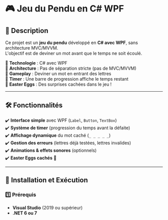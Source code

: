 # 🎮 Jeu du Pendu en C# WPF  

## 📌 Description  
Ce projet est un **jeu du pendu** développé en **C# avec WPF**, sans architecture MVC/MVVM.  
L'objectif est de deviner un mot avant que le temps ne soit écoulé.  

🔹 **Technologie** : C# avec WPF  
🔹 **Architecture** : Pas de séparation stricte (pas de MVC/MVVM)  
🔹 **Gameplay** : Deviner un mot en entrant des lettres  
🔹 **Timer** : Une barre de progression affiche le temps restant  
🔹 **Easter Eggs** : Des surprises cachées dans le jeu !  

---

## 🛠️ Fonctionnalités  
✔️ **Interface simple** avec WPF (`Label`, `Button`, `TextBox`)  
✔️ **Système de timer** (progression du temps avant la défaite)  
✔️ **Affichage dynamique** du mot caché (`_ _ _ _ _`)  
✔️ **Gestion des erreurs** (lettres déjà testées, lettres invalides)  
✔️ **Animations & effets sonores** (optionnels)  
✔️ **Easter Eggs cachés** 👀  

---

## 🔧 Installation et Exécution  
### **1️⃣ Prérequis**  
- **Visual Studio** (2019 ou supérieur)  
- **.NET 6 ou 7**  
